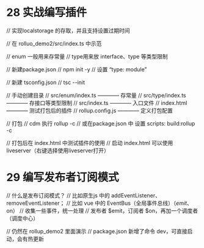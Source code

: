 # 28 实战编写插件

// 实现localstorage 的存取，并且支持设置过期时间

// 在 rolluo_demo2/src/index.ts 中示范

// enum 一般用来存常量
// type用来放 interface、type 等类型限制

// 新建package.json
// npm init -y 
// 设置 “type: module”

// 新建 tsconfig.json
// tsc --init

// 手动创建目录
// src/enum/index.ts ———— 存常量
// src/type/index.ts ———— 存接口等类型限制
// src/index.ts ———— 入口文件
// index.html ———— 测试打包后的插件
// rollup.config.js ———— 定义打包配置


// 打包 
// cdm 执行 rollup -c
// 或在package.json 中 设置 scripts: build:rollup -c

// 打包后在 index.html 中测试插件的使用
// 启动 index.html 可以使用 liveserver（右键选择使用liveserver打开）



# 29 编写发布者订阅模式

// 什么是发布订阅模式？
//    比如原生js 中的 addEventListener、removeEventListener；
//    比如 vue 中的 EventBus（全局事件总线）（$emit、$on）
//    收集一些事件，统一处理
//    发布者 $emit，订阅者 $on，再加一个调度者（调度中心）


// 仍然在 rollup_demo2 里面演示
// package.json 新增了命令 dev，可直接启动，会有热更新